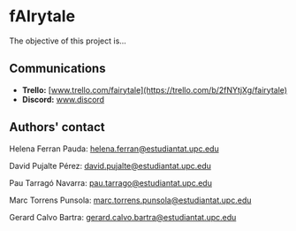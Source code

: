 # fAIrytale

The objective of this project is...

## Communications
- **Trello:** [www.trello.com/fairytale](https://trello.com/b/2fNYtjXg/fairytale)
- **Discord:** www.discord

## Authors' contact
Helena Ferran Pauda: helena.ferran@estudiantat.upc.edu 

David Pujalte Pérez: david.pujalte@estudiantat.upc.edu

Pau Tarragó Navarra: pau.tarrago@estudiantat.upc.edu

Marc Torrens Punsola: marc.torrens.punsola@estudiantat.upc.edu

Gerard Calvo Bartra: gerard.calvo.bartra@estudiantat.upc.edu

